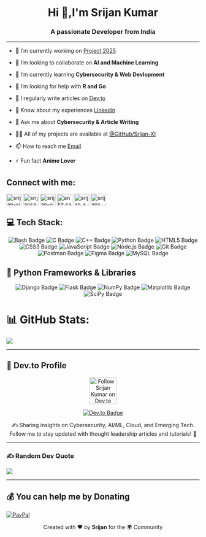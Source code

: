 <h1 align="center">Hi 👋,I'm Srijan Kumar</h1>

<h3 align="center">A passionate Developer from India</h3>

----

- 🔭 I’m currently working on [Project 2025](https://github.com/Srijan-XI/Project-2025)

- 👯 I’m looking to collaborate on **AI and Machine Learning**

- 🌱 I’m currently learning **Cybersecurity & Web Devlopment**

- 🤝 I’m looking for help with **R and Go**

- 📝 I regularly write articles on [Dev.to](https://dev.to/srijan-xi)

- 📄 Know about my experiences [Linkedin](https://www.linkedin.com/in/srijan-xi/)

- 💬 Ask me about **Cybersecurity & Article Writing**

- 👨‍💻 All of my projects are available at [@GitHub/Srijan-XI](https://github.com/Srijan-XI)

- 📫 How to reach me [Email](srijansah11@outlook.com)

- ⚡ Fun fact **Anime Lover**

<h2 align="left">Connect with me:</h2>
<p align="left">
<a href="https://dev.to/srijan-xi" target="blank"><img align="center" src="https://raw.githubusercontent.com/rahuldkjain/github-profile-readme-generator/master/src/images/icons/Social/devto.svg" alt="srijan-xi" height="30" width="40" /></a>
<a href="https://twitter.com/srijansah11" target="blank"><img align="center" src="https://raw.githubusercontent.com/rahuldkjain/github-profile-readme-generator/master/src/images/icons/Social/twitter.svg" alt="srijansah11" height="30" width="40" /></a>
<a href="https://linkedin.com/in/srijan-xi" target="blank"><img align="center" src="https://raw.githubusercontent.com/rahuldkjain/github-profile-readme-generator/master/src/images/icons/Social/linked-in-alt.svg" alt="srijan-xi" height="30" width="40" /></a>
<a href="https://fb.com/ankit.sah.11" target="blank"><img align="center" src="https://raw.githubusercontent.com/rahuldkjain/github-profile-readme-generator/master/src/images/icons/Social/facebook.svg" alt="ankit.sah.11" height="30" width="40" /></a>
<a href="https://instagram.com/srijan_sah_11" target="blank"><img align="center" src="https://raw.githubusercontent.com/rahuldkjain/github-profile-readme-generator/master/src/images/icons/Social/instagram.svg" alt="srijan_sah_11" height="30" width="40" /></a>
<a href="https://www.hackerrank.com/srijanx" target="blank"><img align="center" src="https://raw.githubusercontent.com/rahuldkjain/github-profile-readme-generator/master/src/images/icons/Social/hackerrank.svg" alt="srijanx" height="30" width="40" /></a>
</p>

<h2 align="left">💻 Tech Stack:</h2>
<p align="center">

<img src="https://img.shields.io/badge/Bash-2C8EBB?style=for-the-badge&logo=gnubash&logoColor=white" alt="Bash Badge" />
<img src="https://img.shields.io/badge/C-2A73B8?style=for-the-badge&logo=c&logoColor=white" alt="C Badge" />
<img src="https://img.shields.io/badge/C++-00599C?style=for-the-badge&logo=cplusplus&logoColor=white" alt="C++ Badge" />
<img src="https://img.shields.io/badge/Python-306998?style=for-the-badge&logo=python&logoColor=white" alt="Python Badge" />
<img src="https://img.shields.io/badge/HTML5-DD4B25?style=for-the-badge&logo=html5&logoColor=white" alt="HTML5 Badge" />
<img src="https://img.shields.io/badge/CSS3-254BDD?style=for-the-badge&logo=css3&logoColor=white" alt="CSS3 Badge" />
 <img src="https://img.shields.io/badge/JavaScript-FFCA28?style=for-the-badge&logo=javascript&logoColor=black" alt="JavaScript Badge" />
<img src="https://img.shields.io/badge/Node.js-3C873A?style=for-the-badge&logo=nodedotjs&logoColor=white" alt="Node.js Badge" />
<img src="https://img.shields.io/badge/Git-E94E31?style=for-the-badge&logo=git&logoColor=white" alt="Git Badge" />
 <img src="https://img.shields.io/badge/Postman-E85833?style=for-the-badge&logo=postman&logoColor=white" alt="Postman Badge" />
 <img src="https://img.shields.io/badge/Figma-F24E1E?style=for-the-badge&logo=figma&logoColor=white" alt="Figma Badge" />
 <img src="https://img.shields.io/badge/MySQL-005C84?style=for-the-badge&logo=mysql&logoColor=white" alt="MySQL Badge" />


</p>

## 🐍 Python Frameworks & Libraries

<p align="center">
<img src="https://img.shields.io/badge/Django-092E20?style=for-the-badge&logo=django&logoColor=white" alt="Django Badge" />
<img src="https://img.shields.io/badge/Flask-000000?style=for-the-badge&logo=flask&logoColor=white" alt="Flask Badge" />
 <img src="https://img.shields.io/badge/NumPy-013243?style=for-the-badge&logo=numpy&logoColor=white" alt="NumPy Badge" />
<img src="https://img.shields.io/badge/Matplotlib-11557C?style=for-the-badge&logo=matplotlib&logoColor=white" alt="Matplotlib Badge" />
 <img src="https://img.shields.io/badge/SciPy-0C4B8E?style=for-the-badge&logo=scipy&logoColor=white" alt="SciPy Badge" />
</p>


# 📊 GitHub Stats:

![](https://github-readme-stats.vercel.app/api/top-langs/?username=Srijan-XI&theme=chartreuse-dark&hide_border=false&include_all_commits=false&count_private=false&layout=compact)

------------
## 📖 Dev.to Profile
<p align="center">
  <a href="https://dev.to/srijan-xi" target="_blank">
    <img src="https://raw.githubusercontent.com/rahuldkjain/github-profile-readme-generator/master/src/images/icons/Social/devto.svg" alt="Follow Srijan Kumar on Dev.to" height="70" width="70">
  </a>
</p>

<p align="center">
  <a href="https://dev.to/srijan-xi" target="_blank">
    <img src="https://img.shields.io/badge/Dev.to-Read%20My%20Articles-black?style=for-the-badge&logo=dev.to&logoColor=white" alt="Dev.to Badge">
  </a>
</p>

<p align="center">
  ✍️ Sharing insights on Cybersecurity, AI/ML, Cloud, and Emerging Tech.  
  Follow me to stay updated with thought leadership articles and tutorials! 🚀
</p>

------------------------------

### ✍️ Random Dev Quote
![](https://quotes-github-readme.vercel.app/api?type=horizontal&theme=radical)

---------
  ## 💰 You can help me by Donating
  [![PayPal](https://img.shields.io/badge/PayPal-00457C?style=for-the-badge&logo=paypal&logoColor=white)](https://paypal.me/@SrijanKumar369) 

<p align="center">
  Created with ❤️ by <strong>Srijan</strong> for the 🌍 Community
</p>
